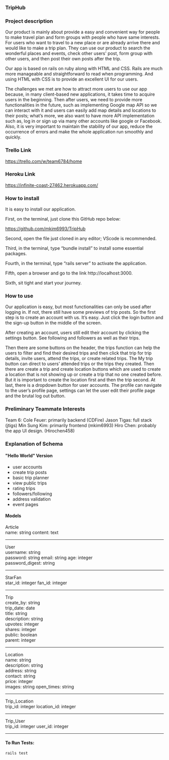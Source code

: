 ### TripHub

### Project description

Our product is mainly about provide a easy and convenient way for people to make travel plan and form groups with people who have same interests. For users who want to travel to a new place or are already arrive there and would like to make a trip plan. They can use our product to search the wonderful places and events, check other users' post, form group with other users, and then post their own posts after the trip.

Our app is based on rails on ruby along with HTML and CSS. Rails are much more manageable and straightforward to read when programming. And using HTML with CSS is to provide an excellent UI for our users. 

The challenges we met are how to attract more users to use our app because, in many client-based new applications, it takes time to acquire users in the beginning. Then after users, we need to provide more functionalities in the future, such as implementing Google map API so we can interact with it and users can easily add map details and locations to their posts; what’s more, we also want to have more API implementation such as, log in or sign up via many other accounts like google or Facebook. Also, it is very important to maintain the stability of our app, reduce the occurrence of errors and make the whole application run smoothly and quickly. 


### Trello Link

https://trello.com/w/team6784/home

### Heroku Link

https://infinite-coast-27462.herokuapp.com/


### How to install


It is easy to install our application. 

First, on the terminal, just clone this GitHub repo below: 

https://github.com/mkim6993/TripHub

Second, open the file just cloned in any editor; VScode is recommended. 

Third, in the terminal, type “bundle install” to install some essential packages. 

Fourth, in the terminal, type “rails server” to activate the application.

Fifth, open a browser and go to the link http://localhost:3000.

Sixth, sit tight and start your journey. 



### How to use

Our application is easy, but most functionalities can only be used after logging in. If  not, there still have some previews of trip posts. So the first step is to create an account with us. It’s easy. Just click the login button and the sign-up button in the middle of the screen. 

After creating an account, users still edit their account by clicking the settings button. See following and followers as well as their trips. 

Then there are some buttons on the header, the trips function can help the users to filter and find their desired trips and then click that trip for trip details, invite users, attend the trips, or create related trips. The My trip button can direct to users’ attended trips or the trips they created. Then there are create a trip and create location buttons which are used to create a location that is not showing up or create a trip that no one created before. But it is important to create the location first and then the trip second. At last, there is a dropdown button for user accounts. The profile can navigate to the user’s profile page, settings can let the user edit their profile page and the brutal log out button. 



### Preliminary Teammate Interests

Team 6:
Cole Feuer: primarily backend  (CDFire)
Jason Tigas: full stack  (jtigs)
Min Sung Kim: primarily frontend  (mkim6993)
Hiro Chen: probably the app UI design. (Hirochen458)

### Explanation of Schema

#### "Hello World" Version

-   user accounts
-   create trip posts
-   basic trip planner
-   view public trips
-   rating trips
-   followers/following
-   address validation
-   event pages

#### Models

Article  
name: string
content: text

---

User   
username: string  
password: string
email: string
age: integer  
password_digest: string

---

StarFan  
star_id: integer
fan_id: integer

---

Trip  
create_by: string  
trip_date: date  
title: string  
description: string  
upvotes: integer  
shares: integer  
public: boolean  
parent: integer

---

Location  
name: string  
description: string  
address: string  
contact: string  
price: integer  
images: string
open_times: string

---

Trip_Location  
trip_id: integer
location_id: integer

---

Trip_User  
trip_id: integer
user_id: integer

---

#### To Run Tests:
```rails test```
